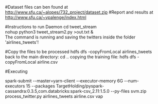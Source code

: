#Dataset files can ben found at 
http://www.sfu.ca/~alopes/732_project/dataset.zip
#Report and results at
http://www.sfu.ca/~vpalenge/index.html

#Instructions to run Daemon
cd tweet_stream <br/>
nohup python3 tweet_stream2.py >out.txt & <br/>
The command is running and saving the twitters inside the folder 'airlines_tweets'!

#Copy the files to be processed
hdfs dfs -copyFromLocal  airlines_tweets
back to the main directory: cd ..
copying the training file: hdfs dfs -copyFromLocal airline.csv

#Executing

spark-submit --master=yarn-client --executor-memory 6G --num-executors 15 --packages TargetHolding/pyspark-cassandra:0.3.5,com.databricks:spark-csv_2.11:1.5.0 --py-files svm.zip process_twitter.py airlines_tweets airline.csv vap 







